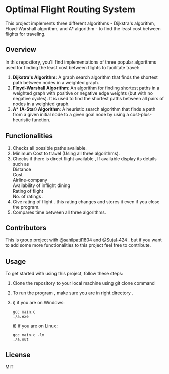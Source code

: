 # Optimal Flight Routing System

This project implements three different algorithms - Dijkstra's algorithm, Floyd-Warshall algorithm, and A* algorithm - to find the least cost between flights for traveling.

## Overview

In this repository, you'll find implementations of three popular algorithms used for finding the least cost between flights to facilitate travel:

1. **Dijkstra's Algorithm**: A graph search algorithm that finds the shortest path between nodes in a weighted graph.
2. **Floyd-Warshall Algorithm**: An algorithm for finding shortest paths in a weighted graph with positive or negative edge weights (but with no negative cycles). It is used to find the shortest paths between all pairs of nodes in a weighted graph.
3. **A*** **(A-Star) Algorithm**: A heuristic search algorithm that finds a path from a given initial node to a given goal node by using a cost-plus-heuristic function.

## Functionalities

1. Checks all possible paths available.
2. Minimum Cost to travel (Using all three algorithms).
3. Checks if there is direct flight available , If available display its details such as<br>Distance<br> Cost<br> Airline-company <br> Availability of inflight dining <br> Rating of flight <br> No. of ratings . 
4. Give rating of flight . this rating changes and stores it even if you close the program.
5. Compares time between all three algorithms.



## Contributors 

This is group project with [@sahilpatil1804](https://github.com/sahilpatil1804) and [@Sujal-424](https://github.com/Sujal-424) . but if you want to add some more functionalities to this project feel free to contribute.

## Usage

To get started with using this project, follow these steps:

1. Clone the repository to your local machine using git clone command
2. To run the program , make sure you are in right directory .
3. i) if you are on Windows:
   ```
   gcc main.c
   ./a.exe
   ```
   
   ii) if you are on Linux:
   ```
   gcc main.c -lm
   ./a.out
   ```
## License

MIT

